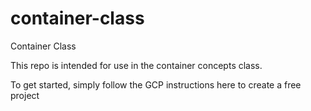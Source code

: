 # container-class
Container Class

This repo is intended for use in the container concepts class.

To get started, simply follow the GCP instructions here to create a free project 
